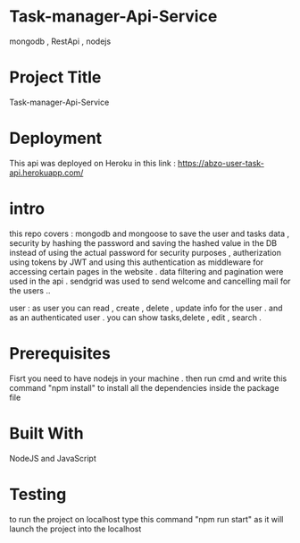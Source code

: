 # Task-manager-Api-Service
mongodb , RestApi , nodejs 

# Project Title
Task-manager-Api-Service

# Deployment
This api was deployed on Heroku in 
this link : https://abzo-user-task-api.herokuapp.com/

# intro 
this repo covers : mongodb and mongoose to save the user and tasks data , security by hashing the password and saving the hashed value in the DB instead of using the actual password for security purposes ,
autherization using tokens by JWT and using this authentication as middleware for accessing certain pages in the website . 
 data filtering and pagination were used in the api . 
 sendgrid was used to send welcome and cancelling mail for the users 
..

user : 
as user you can  read , create , delete , update info for the user .
and as an authenticated user . you can show tasks,delete , edit , search .

# Prerequisites
Fisrt you need to have nodejs in your machine . 
then run cmd and write this command "npm install" to install all the dependencies inside the package file 

# Built With
NodeJS and JavaScript 

# Testing 
to run the project on localhost type this command "npm run start" as it will launch the project into the localhost 

